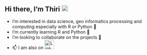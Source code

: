 ## Hi there, I’m Thiri <img src="https://raw.githubusercontent.com/nakulbhati/nakulbhati/master/contain/Hi.gif" width="20px">

- I’m interested in data science, geo informatics processing and computing especially with R or Python 👀
- I’m currently learning R and Python :snake:
- I’m looking to collaborate on the projects 💞️ 
- 📫 I am also on
  <a href="https://www.linkedin.com/mwlite/in/htun-thiri-naing-849714b2" target="_blank"><img src="https://raw.githubusercontent.com/nakulbhati/nakulbhati/master/contain/in.png" alt="LinkedIn" width="30"></a>
    

<!---
hthirinaing/hthirinaing is a ✨ special ✨ repository because its `README.md` (this file) appears on your GitHub profile.
You can click the Preview link to take a look at your changes.
--->
